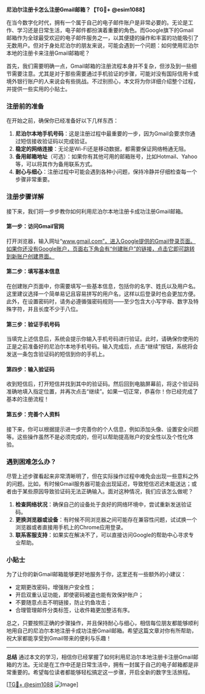 **尼泊尔注册卡怎么注册Gmail邮箱？【TG💪+ @esim1088】**

在当今数字化时代，拥有一个属于自己的电子邮件账户是非常必要的。无论是工作、学习还是日常生活，电子邮件都扮演着重要的角色。而Google旗下的Gmail邮箱作为全球最受欢迎的电子邮件服务之一，以其便捷的操作和丰富的功能吸引了无数用户。但对于身处尼泊尔的朋友来说，可能会遇到一个问题：如何使用尼泊尔本地的注册卡来注册Gmail邮箱呢？

首先，我们需要明确一点，Gmail邮箱的注册流程本身并不复杂，但涉及到一些细节需要注意。尤其是对于那些需要通过手机验证的步骤，可能对没有国际信用卡或境外银行账户的人来说会有些挑战。不过别担心，本文将为你详细介绍整个过程，并提供一些实用的小贴士。

### 注册前的准备

在开始之前，确保你已经准备好以下几样东西：

1. **尼泊尔本地手机号码**：这是注册过程中最重要的一步，因为Gmail会要求你通过短信接收验证码以完成验证。
2. **稳定的网络连接**：无论是Wi-Fi还是移动数据，都需要保证网络畅通无阻。
3. **备用邮箱地址**（可选）：如果你有其他可用的邮箱账号，比如Hotmail、Yahoo等，可以将其作为备用联系方式。
4. **耐心与细心**：注册过程中可能会遇到各种小问题，保持冷静并仔细检查每一个步骤非常重要。

### 注册步骤详解

接下来，我们将一步步教你如何利用尼泊尔本地注册卡成功注册Gmail邮箱。

#### 第一步：访问Gmail官网
打开浏览器，输入网址“www.gmail.com”，进入Google提供的Gmail登录页面。如果你还没有Google账户，页面右下角会有“创建账户”的链接，点击它即可跳转到新账户创建界面。

#### 第二步：填写基本信息
在创建账户页面中，你需要填写一些基本信息，包括你的名字、姓氏以及用户名。这里建议选择一个简单易记且容易拼写的用户名，这样以后登录时也会更加方便。此外，在设置密码时，请务必遵循强密码规则——至少包含大小写字母、数字及特殊字符，并且长度不少于八位。

#### 第三步：验证手机号码
当填完上述信息后，系统会提示你输入手机号码进行验证。此时，请确保你使用的正是之前准备好的尼泊尔本地手机号码。输入完成后，点击“继续”按钮，系统将会发送一条包含验证码的短信到你的手机上。

#### 第四步：输入验证码
收到短信后，打开短信并找到其中的验证码。然后回到电脑屏幕前，将这个验证码准确地填入指定位置，并再次点击“继续”。如果一切正常，恭喜你！你已经完成了基本的注册流程！

#### 第五步：完善个人资料
接下来，你可以根据提示进一步完善你的个人信息，例如添加头像、设置安全问题等。这些操作虽然不是必须完成的，但可以帮助提高账户的安全性以及个性化体验。

### 遇到困难怎么办？

尽管上述步骤看起来非常清晰明了，但在实际操作过程中难免会出现一些意料之外的问题。比如，有时候Gmail服务器可能会出现延迟，导致短信迟迟未能送达；或者由于某些原因导致验证码无法正确输入。面对这种情况，我们应该怎么做呢？

1. **检查网络状况**：确保自己的设备处于良好的网络环境中，尝试重新发送验证码。
2. **更换浏览器或设备**：有时候不同浏览器之间可能存在兼容性问题，试试换一个浏览器或者直接用手机上的Chrome应用登录。
3. **联系客服支持**：如果实在解决不了，可以直接访问Google的帮助中心寻求专业帮助。

### 小贴士

为了让你的新Gmail邮箱能够更好地服务于你，这里还有一些额外的小建议：

- 定期更改密码，增强账户安全性；
- 开启双重认证功能，即使密码被盗也能有效保护账户；
- 不要随意点击不明链接，防止钓鱼攻击；
- 合理管理邮件分类标签，让收件箱更加整洁有序。

总之，只要按照正确的步骤操作，并且保持耐心与细心，相信每位朋友都能够顺利地用自己的尼泊尔本地注册卡成功注册Gmail邮箱。希望这篇文章对你有所帮助，祝大家都能享受到Gmail带来的便利与乐趣！

---

**总结**
通过本文的学习，相信你已经掌握了如何利用尼泊尔本地注册卡注册Gmail邮箱的方法。无论是在工作中还是日常生活中，拥有一封属于自己的电子邮箱都是非常重要的。希望每位读者都能够轻松搞定这一步骤，开启全新的数字生活旅程。

[[TG💪+ @esim1088](https://t.me/s/esim1088) ![Image](https://i.postimg.cc/4NQfJmqS/Snipaste-2025-05-13-00-14-12.png)]